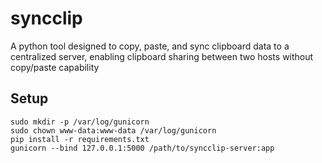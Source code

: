 # syncclip
A python tool designed to copy, paste, and sync clipboard data to a centralized server, enabling clipboard sharing between two hosts without copy/paste capability
## Setup
```
sudo mkdir -p /var/log/gunicorn
sudo chown www-data:www-data /var/log/gunicorn
pip install -r requirements.txt
gunicorn --bind 127.0.0.1:5000 /path/to/syncclip-server:app
```
